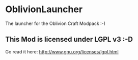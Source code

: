 OblivionLauncher
================

The launcher for the Oblivion Craft Modpack :-)

This Mod is licensed under LGPL v3 :-D
----------------------------------------
Go read it here:
http://www.gnu.org/licenses/lgpl.html
